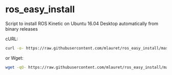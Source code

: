 # ros_easy_install
Script to install ROS Kinetic on Ubuntu 16.04 Desktop automatically from binary releases

cURL:

```sh
curl -o- https://raw.githubusercontent.com/mlauret/ros_easy_install/master/install.sh | bash
```

or Wget:

```sh
wget -qO- https://raw.githubusercontent.com/mlauret/ros_easy_install/master/install.sh | bash
```
